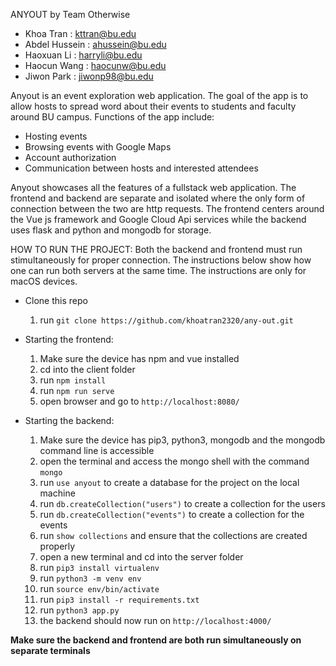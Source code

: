 ANYOUT by Team Otherwise

- Khoa Tran : kttran@bu.edu
- Abdel Hussein : ahussein@bu.edu
- Haoxuan Li : harryli@bu.edu
- Haocun Wang : haocunw@bu.edu
- Jiwon Park : jiwonp98@bu.edu

Anyout is an event exploration web application. The goal of the app is to allow hosts to spread word about their events to students and faculty around BU campus. Functions of the app include:

- Hosting events
- Browsing events with Google Maps
- Account authorization
- Communication between hosts and interested attendees

Anyout showcases all the features of a fullstack web application. The frontend and backend are separate and isolated where the only form of connection between the two are http requests. The frontend centers around the Vue js framework and Google Cloud Api services while the backend uses flask and python and mongodb for storage.

HOW TO RUN THE PROJECT:
Both the backend and frontend must run stimultaneously for proper connection. The instructions below show how one can run both servers at the same time. The instructions are only for macOS devices.

- Clone this repo
  1. run `git clone https://github.com/khoatran2320/any-out.git`
- Starting the frontend:
  1. Make sure the device has npm and vue installed
  2. cd into the client folder
  3. run `npm install`
  4. run `npm run serve`
  5. open browser and go to `http://localhost:8080/`

- Starting the backend:
  1. Make sure the device has pip3, python3, mongodb and the mongodb command line is accessible
  2. open the terminal and access the mongo shell with the command `mongo`
  3. run `use anyout` to create a database for the project on the local machine
  4. run `db.createCollection("users")` to create a collection for the users
  5. run `db.createCollection("events")` to create a collection for the events
  6. run `show collections` and ensure that the collections are created properly
  7. open a new terminal and cd into the server folder
  8. run `pip3 install virtualenv`
  9. run `python3 -m venv env`
  10. run `source env/bin/activate`
  11. run `pip3 install -r requirements.txt`
  12. run `python3 app.py`
  13. the backend should now run on `http://localhost:4000/`

**Make sure the backend and frontend are both run simultaneously on separate terminals**
